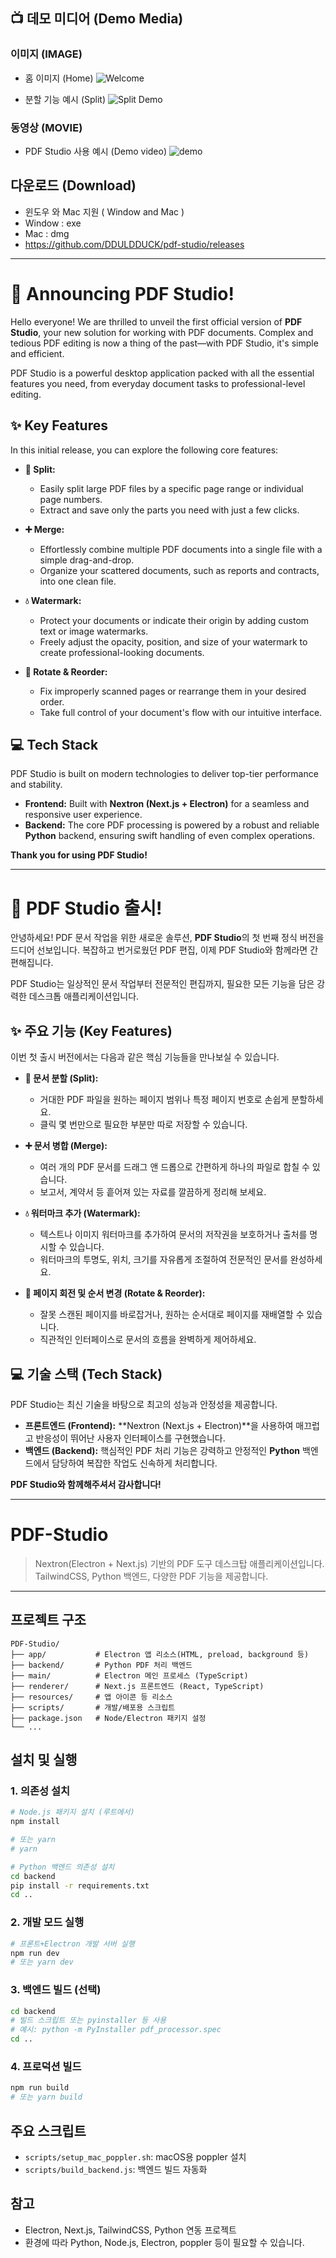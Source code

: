 ## 📺 데모 미디어 (Demo Media)

### 이미지 (IMAGE)
- 홈 이미지 (Home)
  ![Welcome](./asset/welcome.png)

- 분할 기능 예시 (Split) 
  ![Split Demo](./asset/split.png)

### 동영상 (MOVIE)
- PDF Studio 사용 예시 (Demo video)
![demo](https://github.com/user-attachments/assets/d51e5596-3274-4bcd-a8ca-b54241a85e70)

## 다운로드 (Download)
- 윈도우 와 Mac 지원 ( Window and Mac )
- Window : exe
- Mac : dmg
- https://github.com/DDULDDUCK/pdf-studio/releases
***
# 🎉 Announcing PDF Studio!

Hello everyone! We are thrilled to unveil the first official version of **PDF Studio**, your new solution for working with PDF documents. Complex and tedious PDF editing is now a thing of the past—with PDF Studio, it's simple and efficient.

PDF Studio is a powerful desktop application packed with all the essential features you need, from everyday document tasks to professional-level editing.

## ✨ Key Features

In this initial release, you can explore the following core features:

*   **📄 Split:**
    *   Easily split large PDF files by a specific page range or individual page numbers.
    *   Extract and save only the parts you need with just a few clicks.

*   **➕ Merge:**
    *   Effortlessly combine multiple PDF documents into a single file with a simple drag-and-drop.
    *   Organize your scattered documents, such as reports and contracts, into one clean file.

*   **💧 Watermark:**
    *   Protect your documents or indicate their origin by adding custom text or image watermarks.
    *   Freely adjust the opacity, position, and size of your watermark to create professional-looking documents.

*   **🔄 Rotate & Reorder:**
    *   Fix improperly scanned pages or rearrange them in your desired order.
    *   Take full control of your document's flow with our intuitive interface.

## 💻 Tech Stack

PDF Studio is built on modern technologies to deliver top-tier performance and stability.

*   **Frontend:** Built with **Nextron (Next.js + Electron)** for a seamless and responsive user experience.
*   **Backend:** The core PDF processing is powered by a robust and reliable **Python** backend, ensuring swift handling of even complex operations.

**Thank you for using PDF Studio!**

***

# 🎉 PDF Studio 출시!

안녕하세요! PDF 문서 작업을 위한 새로운 솔루션, **PDF Studio**의 첫 번째 정식 버전을 드디어 선보입니다. 복잡하고 번거로웠던 PDF 편집, 이제 PDF Studio와 함께라면 간편해집니다.

PDF Studio는 일상적인 문서 작업부터 전문적인 편집까지, 필요한 모든 기능을 담은 강력한 데스크톱 애플리케이션입니다.

## ✨ 주요 기능 (Key Features)

이번 첫 출시 버전에서는 다음과 같은 핵심 기능들을 만나보실 수 있습니다.

*   **📄 문서 분할 (Split):**
    *   거대한 PDF 파일을 원하는 페이지 범위나 특정 페이지 번호로 손쉽게 분할하세요.
    *   클릭 몇 번만으로 필요한 부분만 따로 저장할 수 있습니다.

*   **➕ 문서 병합 (Merge):**
    *   여러 개의 PDF 문서를 드래그 앤 드롭으로 간편하게 하나의 파일로 합칠 수 있습니다.
    *   보고서, 계약서 등 흩어져 있는 자료를 깔끔하게 정리해 보세요.

*   **💧 워터마크 추가 (Watermark):**
    *   텍스트나 이미지 워터마크를 추가하여 문서의 저작권을 보호하거나 출처를 명시할 수 있습니다.
    *   워터마크의 투명도, 위치, 크기를 자유롭게 조절하여 전문적인 문서를 완성하세요.

*   **🔄 페이지 회전 및 순서 변경 (Rotate & Reorder):**
    *   잘못 스캔된 페이지를 바로잡거나, 원하는 순서대로 페이지를 재배열할 수 있습니다.
    *   직관적인 인터페이스로 문서의 흐름을 완벽하게 제어하세요.

## 💻 기술 스택 (Tech Stack)

PDF Studio는 최신 기술을 바탕으로 최고의 성능과 안정성을 제공합니다.

*   **프론트엔드 (Frontend):** **Nextron (Next.js + Electron)**을 사용하여 매끄럽고 반응성이 뛰어난 사용자 인터페이스를 구현했습니다.
*   **백엔드 (Backend):** 핵심적인 PDF 처리 기능은 강력하고 안정적인 **Python** 백엔드에서 담당하여 복잡한 작업도 신속하게 처리합니다.

**PDF Studio와 함께해주셔서 감사합니다!**

***
# PDF-Studio

> Nextron(Electron + Next.js) 기반의 PDF 도구 데스크탑 애플리케이션입니다. TailwindCSS, Python 백엔드, 다양한 PDF 기능을 제공합니다.

---

## 프로젝트 구조

```
PDF-Studio/
├── app/           # Electron 앱 리소스(HTML, preload, background 등)
├── backend/       # Python PDF 처리 백엔드
├── main/          # Electron 메인 프로세스 (TypeScript)
├── renderer/      # Next.js 프론트엔드 (React, TypeScript)
├── resources/     # 앱 아이콘 등 리소스
├── scripts/       # 개발/배포용 스크립트
├── package.json   # Node/Electron 패키지 설정
└── ...
```

## 설치 및 실행

### 1. 의존성 설치

```bash
# Node.js 패키지 설치 (루트에서)
npm install

# 또는 yarn
# yarn

# Python 백엔드 의존성 설치
cd backend
pip install -r requirements.txt
cd ..
```

### 2. 개발 모드 실행

```bash
# 프론트+Electron 개발 서버 실행
npm run dev
# 또는 yarn dev
```

### 3. 백엔드 빌드 (선택)

```bash
cd backend
# 빌드 스크립트 또는 pyinstaller 등 사용
# 예시: python -m PyInstaller pdf_processor.spec
cd ..
```

### 4. 프로덕션 빌드

```bash
npm run build
# 또는 yarn build
```

## 주요 스크립트

- `scripts/setup_mac_poppler.sh`: macOS용 poppler 설치
- `scripts/build_backend.js`: 백엔드 빌드 자동화

## 참고

- Electron, Next.js, TailwindCSS, Python 연동 프로젝트
- 환경에 따라 Python, Node.js, Electron, poppler 등이 필요할 수 있습니다.

